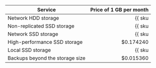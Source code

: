 | Service | Price of 1 GB per month |
|---------------------------------|-----------------------------------------------------------------------:|
| Network HDD storage | {{ sku|USD|mdb.cluster.network-hdd.mysql|month|string }} |
| Non-replicated SSD storage | {{ sku|USD|mdb.cluster.network-ssd-nonreplicated.mysql|month|string }} |
| Network SSD storage | {{ sku|USD|mdb.cluster.network-nvme.mysql|month|string }} |
| High-performance SSD storage | $0.174240 |
| Local SSD storage | {{ sku|USD|mdb.cluster.local-nvme.mysql|month|string }} |
| Backups beyond the storage size | $0.015360 |
